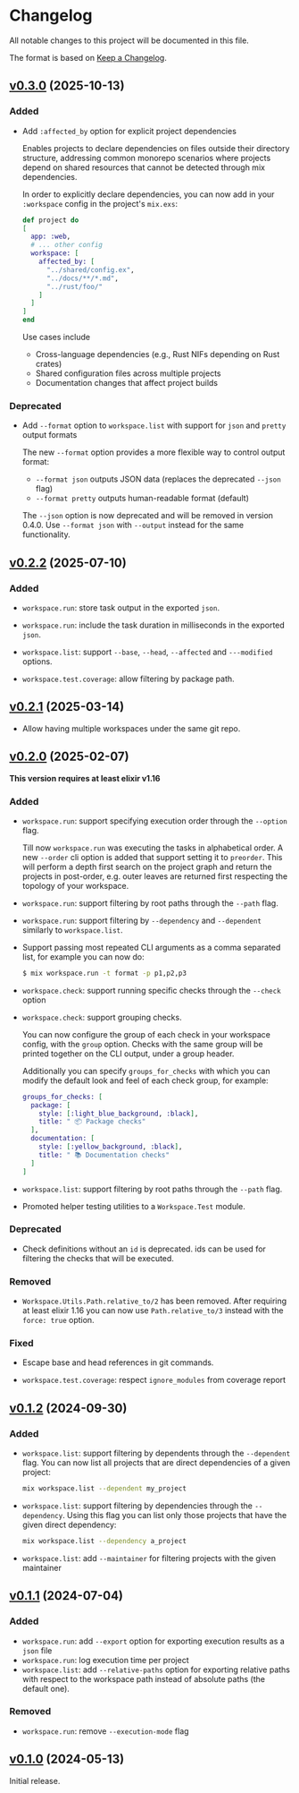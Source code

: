 # Changelog

All notable changes to this project will be documented in this file.

The format is based on [Keep a Changelog](https://keepachangelog.com/en/1.0.0/).

## [v0.3.0](https://github.com/sportradar/elixir-workspace/tree/workspace/v0.3.0) (2025-10-13)

### Added

* Add `:affected_by` option for explicit project dependencies

  Enables projects to declare dependencies on files outside their directory
  structure, addressing common monorepo scenarios where projects depend
  on shared resources that cannot be detected through mix dependencies.

  In order to explicitly declare dependencies, you can now add in your
  `:workspace` config in the project's `mix.exs`:

  ```elixir
  def project do
  [
    app: :web,
    # ... other config
    workspace: [
      affected_by: [
        "../shared/config.ex",
        "../docs/**/*.md",
        "../rust/foo/"
      ]
    ]
  ]
  end
  ```

  Use cases include

  - Cross-language dependencies (e.g., Rust NIFs depending on Rust crates)
  - Shared configuration files across multiple projects
  - Documentation changes that affect project builds

### Deprecated

* Add `--format` option to `workspace.list` with support for `json` and `pretty` output formats

  The new `--format` option provides a more flexible way to control output format:
  - `--format json` outputs JSON data (replaces the deprecated `--json` flag)
  - `--format pretty` outputs human-readable format (default)
  
  The `--json` option is now deprecated and will be removed in version 0.4.0.
  Use `--format json` with `--output` instead for the same functionality.

## [v0.2.2](https://github.com/sportradar/elixir-workspace/tree/workspace/v0.2.2) (2025-07-10)

### Added

* `workspace.run`: store task output in the exported `json`.

* `workspace.run`: include the task duration in milliseconds in the exported `json`.

* `workspace.list`: support `--base`, `--head`, `--affected` and `---modified` options.

* `workspace.test.coverage`: allow filtering by package path.

## [v0.2.1](https://github.com/sportradar/elixir-workspace/tree/workspace/v0.2.1) (2025-03-14)

* Allow having multiple workspaces under the same git repo.

## [v0.2.0](https://github.com/sportradar/elixir-workspace/tree/workspace/v0.2.0) (2025-02-07)

**This version requires at least elixir v1.16**

### Added

* `workspace.run`: support specifying execution order through the `--option` flag.

  Till now `workspace.run` was executing the tasks in alphabetical order. A new `--order`
  cli option is added that support setting it to `preorder`. This will perform a
  depth first search on the project graph and return the projects in post-order, e.g.
  outer leaves are returned first respecting the topology of your workspace.

* `workspace.run`: support filtering by root paths through the `--path` flag.

* `workspace.run`: support filtering by `--dependency` and `--dependent` similarly
to `workspace.list`.

* Support passing most repeated CLI arguments as a comma separated list, for
  example you can now do:

  ```bash
  $ mix workspace.run -t format -p p1,p2,p3
  ```

* `workspace.check`: support running specific checks through the `--check` option
* `workspace.check`: support grouping checks.

  You can now configure the group of each check in your workspace config, with the
  `group` option. Checks with the same group will be printed together on the CLI output,
  under a group header.

  Additionally you can specify `groups_for_checks` with which you can modify the default
  look and feel of each check group, for example:

  ```elixir
  groups_for_checks: [
    package: [
      style: [:light_blue_background, :black],
      title: " 📦 Package checks"
    ],
    documentation: [
      style: [:yellow_background, :black],
      title: " 📚 Documentation checks"
    ]
  ]
  ```

* `workspace.list`: support filtering by root paths through the `--path` flag.

* Promoted helper testing utilities to a `Workspace.Test` module.

### Deprecated

* Check definitions without an `id` is deprecated. ids can be used for filtering
  the checks that will be executed.

### Removed

* `Workspace.Utils.Path.relative_to/2` has been removed. After requiring at least
elixir 1.16 you can now use `Path.relative_to/3` instead with the `force: true`
option.

### Fixed

* Escape base and head references in git commands.

* `workspace.test.coverage`: respect `ignore_modules` from coverage report

## [v0.1.2](https://github.com/sportradar/elixir-workspace/tree/workspace/v0.1.2) (2024-09-30)

### Added

* `workspace.list`: support filtering by dependents through the `--dependent` flag. You
can now list all projects that are direct dependencies of a given project:

  ```bash
  mix workspace.list --dependent my_project
  ```

* `workspace.list`: support filtering by dependencies through the `--dependency`. Using this
flag you can list only those projects that have the given direct dependency:

  ```bash
  mix workspace.list --dependency a_project
  ```

* `workspace.list`: add `--maintainer` for filtering projects with the given maintainer

## [v0.1.1](https://github.com/sportradar/elixir-workspace/tree/workspace/v0.1.1) (2024-07-04)

### Added

* `workspace.run`: add `--export` option for exporting execution results as a `json`
file
* `workspace.run`: log execution time per project
* `workspace.list`: add `--relative-paths` option for exporting relative paths with
respect to the workspace path instead of absolute paths (the default one).

### Removed

* `workspace.run`: remove `--execution-mode` flag

## [v0.1.0](https://github.com/sportradar/elixir-workspace/tree/workspace/v0.1.0) (2024-05-13)

Initial release.

